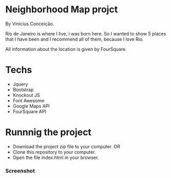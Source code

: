 # Neighborhood Map projct #
By Vinicius Conceição.

Rio de Janeiro is where I live, I was born here. So I wanted to show 5 places that I have been and I recommend all of them, because I love Rio.

All information about the location is given by FourSquare.


# Techs

- Jquery  
- Bootstrap
- Knockout JS 
- Font Awesome
- Google Maps API 
- FourSquare API

# Runnnig the project 

- Download the project zip file to your computer.
OR
- Clone this repository to your computer.
- Open the file index.html in your browser.

### Screenshot ###
